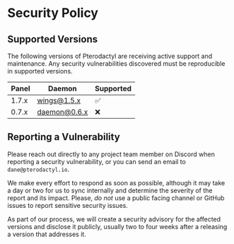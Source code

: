 # Security Policy

## Supported Versions
The following versions of Pterodactyl are receiving active support and maintenance. Any security vulnerabilities discovered must be reproducible in supported versions.

| Panel | Daemon       | Supported          |
| ----- | ------------ | ------------------ |
| 1.7.x | wings@1.5.x  | :white_check_mark: |
| 0.7.x | daemon@0.6.x | :x: |


## Reporting a Vulnerability

Please reach out directly to any project team member on Discord when reporting a security vulnerability, or you can send an email to `dane@pterodactyl.io`.

We make every effort to respond as soon as possible, although it may take a day or two for us to sync internally and determine the severity of the report and its impact. Please, _do not_ use a public facing channel or GitHub issues to report sensitive security issues.

As part of our process, we will create a security advisory for the affected versions and disclose it publicly, usually two to four weeks after a releasing a version that addresses it.
